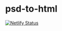 # psd-to-html
[![Netlify Status](https://api.netlify.com/api/v1/badges/a3d798b0-783c-4d8c-8b1d-340ac44651f8/deploy-status)](https://app.netlify.com/sites/cabhub/deploys)